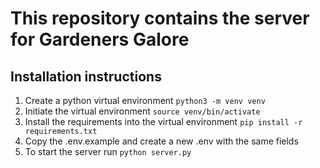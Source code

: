 # This repository contains the server for Gardeners Galore

## Installation instructions
1. Create a python virtual environment `python3 -m venv venv`
2. Initiate the virtual environment `source venv/bin/activate`
3. Install the requirements into the virtual environment `pip install -r requirements.txt`
4. Copy the .env.example and create a new .env with the same fields
5. To start the server run `python server.py`
